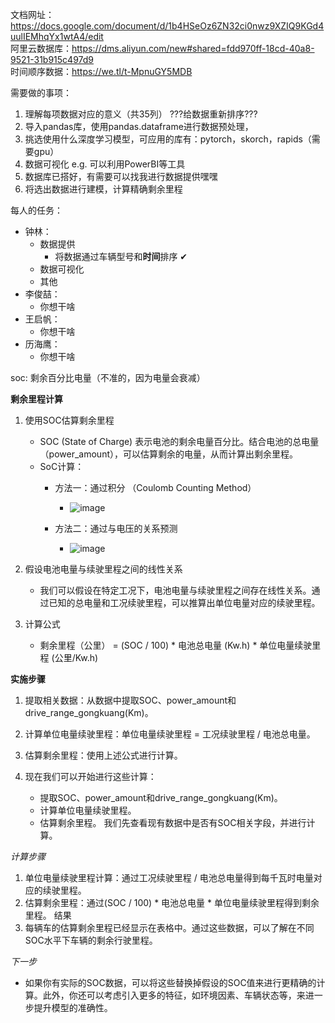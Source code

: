 文档网址：<a>https://docs.google.com/document/d/1b4HSeOz6ZN32ci0nwz9XZIQ9KGd4uulIEMhqYx1wtA4/edit </a>  
阿里云数据库：<a>https://dms.aliyun.com/new#shared=fdd970ff-18cd-40a8-9521-31b915c497d9</a>  
时间顺序数据：<a>https://we.tl/t-MpnuGY5MDB</a>

需要做的事项：
1. 理解每项数据对应的意义（共35列）                                 ???给数据重新排序???
2. 导入pandas库，使用pandas.dataframe进行数据预处理，
3. 挑选使用什么深度学习模型，可应用的库有：pytorch，skorch，rapids（需要gpu）
4. 数据可视化 e.g. 可以利用PowerBI等工具
5. 数据库已搭好，有需要可以找我进行数据提供嘿嘿
6. 将选出数据进行建模，计算精确剩余里程

每人的任务：
* 钟林：
  * 数据提供
    * 将数据通过车辆型号和**时间**排序 ✔
  * 数据可视化
  * 其他
* 李俊喆：
  * 你想干啥
* 王启帆：
  * 你想干啥
* 历海鹰：
  * 你想干啥

soc: 剩余百分比电量（不准的，因为电量会衰减）

**剩余里程计算**
1. 使用SOC估算剩余里程
   * SOC (State of Charge) 表示电池的剩余电量百分比。结合电池的总电量（power_amount），可以估算剩余的电量，从而计算出剩余里程。
   * SoC计算：
       * 方法一：通过积分 （Coulomb Counting Method）
           * ![image](https://github.com/user-attachments/assets/bcbab659-1dfa-499c-bccc-cd8a53f5d769)

       * 方法二：通过与电压的关系预测
           * ![image](https://github.com/user-attachments/assets/4eaeca6b-8eb5-4501-885c-9b0bd185619c)

2. 假设电池电量与续驶里程之间的线性关系
   * 我们可以假设在特定工况下，电池电量与续驶里程之间存在线性关系。通过已知的总电量和工况续驶里程，可以推算出单位电量对应的续驶里程。
3. 计算公式
   * 剩余里程（公里） = (SOC / 100) * 电池总电量 (Kw.h) * 单位电量续驶里程 (公里/Kw.h)

**实施步骤**
1. 提取相关数据：从数据中提取SOC、power_amount和drive_range_gongkuang(Km)。
2. 计算单位电量续驶里程：单位电量续驶里程 = 工况续驶里程 / 电池总电量。
3. 估算剩余里程：使用上述公式进行计算。
4. 现在我们可以开始进行这些计算：

    * 提取SOC、power_amount和drive_range_gongkuang(Km)。
    * 计算单位电量续驶里程。
    * 估算剩余里程。
我们先查看现有数据中是否有SOC相关字段，并进行计算。

*计算步骤*
1. 单位电量续驶里程计算：通过工况续驶里程 / 电池总电量得到每千瓦时电量对应的续驶里程。
2. 估算剩余里程：通过(SOC / 100) * 电池总电量 * 单位电量续驶里程得到剩余里程。
结果
3. 每辆车的估算剩余里程已经显示在表格中。通过这些数据，可以了解在不同SOC水平下车辆的剩余行驶里程。

*下一步*
* 如果你有实际的SOC数据，可以将这些替换掉假设的SOC值来进行更精确的计算。此外，你还可以考虑引入更多的特征，如环境因素、车辆状态等，来进一步提升模型的准确性。
